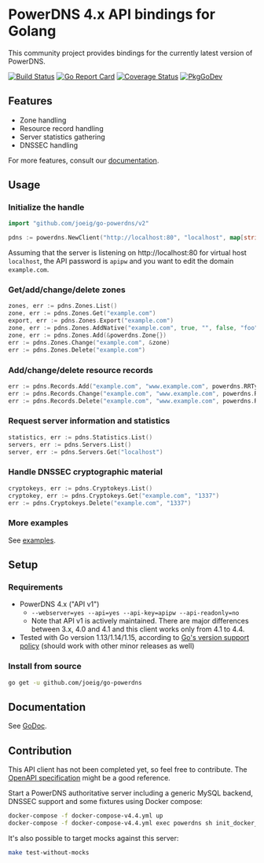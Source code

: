 # PowerDNS 4.x API bindings for Golang

This community project provides bindings for the currently latest version of PowerDNS.

[![Build Status](https://github.com/joeig/go-powerdns/workflows/Tests/badge.svg)](https://github.com/joeig/go-powerdns/actions)
[![Go Report Card](https://goreportcard.com/badge/github.com/joeig/go-powerdns)](https://goreportcard.com/report/github.com/joeig/go-powerdns)
[![Coverage Status](https://coveralls.io/repos/github/joeig/go-powerdns/badge.svg?branch=master)](https://coveralls.io/github/joeig/go-powerdns?branch=master)
[![PkgGoDev](https://pkg.go.dev/badge/github.com/joeig/go-powerdns/v2)](https://pkg.go.dev/github.com/joeig/go-powerdns/v2)

## Features

* Zone handling
* Resource record handling
* Server statistics gathering
* DNSSEC handling

For more features, consult our [documentation](https://godoc.org/github.com/joeig/go-powerdns).

## Usage

### Initialize the handle

```go
import "github.com/joeig/go-powerdns/v2"

pdns := powerdns.NewClient("http://localhost:80", "localhost", map[string]string{"X-API-Key": "apipw"}, nil)
```

Assuming that the server is listening on http://localhost:80 for virtual host `localhost`, the API password is `apipw` and you want to edit the domain `example.com`.

### Get/add/change/delete zones

```go
zones, err := pdns.Zones.List()
zone, err := pdns.Zones.Get("example.com")
export, err := pdns.Zones.Export("example.com")
zone, err := pdns.Zones.AddNative("example.com", true, "", false, "foo", "foo", true, []string{"ns.foo.tld."})
zone, err := pdns.Zones.Add(&powerdns.Zone{})
err := pdns.Zones.Change("example.com", &zone)
err := pdns.Zones.Delete("example.com")
```

### Add/change/delete resource records

```go
err := pdns.Records.Add("example.com", "www.example.com", powerdns.RRTypeAAAA, 60, []string{"::1"})
err := pdns.Records.Change("example.com", "www.example.com", powerdns.RRTypeAAAA, 3600, []string{"::1"})
err := pdns.Records.Delete("example.com", "www.example.com", powerdns.RRTypeA)
```

### Request server information and statistics

```go
statistics, err := pdns.Statistics.List()
servers, err := pdns.Servers.List()
server, err := pdns.Servers.Get("localhost")
```

### Handle DNSSEC cryptographic material

```go
cryptokeys, err := pdns.Cryptokeys.List()
cryptokey, err := pdns.Cryptokeys.Get("example.com", "1337")
err := pdns.Cryptokeys.Delete("example.com", "1337")
```

### More examples

See [examples](https://github.com/joeig/go-powerdns/tree/master/examples).

## Setup

### Requirements

- PowerDNS 4.x ("API v1")
  - `--webserver=yes --api=yes --api-key=apipw --api-readonly=no`
  - Note that API v1 is actively maintained. There are major differences between 3.x, 4.0 and 4.1 and this client works only from 4.1 to 4.4.
- Tested with Go version 1.13/1.14/1.15, according to [Go's version support policy](https://golang.org/doc/devel/release.html#policy) (should work with other minor releases as well)

### Install from source

```bash
go get -u github.com/joeig/go-powerdns
```

## Documentation

See [GoDoc](https://godoc.org/github.com/joeig/go-powerdns).

## Contribution

This API client has not been completed yet, so feel free to contribute. The [OpenAPI specification](https://github.com/PowerDNS/pdns/blob/master/docs/http-api/swagger/authoritative-api-swagger.yaml) might be a good reference.

Start a PowerDNS authoritative server including a generic MySQL backend, DNSSEC support and some fixtures using Docker compose:

```bash
docker-compose -f docker-compose-v4.4.yml up
docker-compose -f docker-compose-v4.4.yml exec powerdns sh init_docker_fixtures.sh
```

It's also possible to target mocks against this server:

```bash
make test-without-mocks
```
